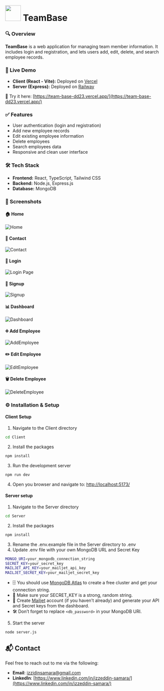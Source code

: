 # <img src="https://img.icons8.com/?size=100&id=22118&format=png&color=3953db" width="50"/> TeamBase

### 🔍 Overview
**TeamBase** is a web application for managing team member information. It includes login and registration, and lets users add, edit, delete, and search employee records.

### 🚀 Live Demo

- **Client (React - Vite):** Deployed on [Vercel](https://vercel.com)  
- **Server (Express):** Deployed on [Railway](https://railway.app)

🔗 Try it here: [https://team-base-dd23.vercel.app/](https://team-base-dd23.vercel.app/)


### ✅ Features

- User authentication (login and registration)
- Add new employee records
- Edit existing employee information
- Delete employees
- Search employees data
- Responsive and clean user interface

### 🛠️ Tech Stack

- **Frontend:** React, TypeScript, Tailwind CSS
- **Backend:** Node.js, Express.js
- **Database:** MongoDB

### 📸 Screenshots

#### 🏠 Home
![Home](https://github.com/Izzeddin-Samara/TeamBase/blob/main/Screenshots/Home.png)

#### 💬 Contact
![Contact](https://github.com/Izzeddin-Samara/TeamBase/blob/main/Screenshots/Contact.png)

#### 🔐 Login
![Login Page](https://github.com/Izzeddin-Samara/TeamBase/blob/main/Screenshots/Login.png)

#### 📝 Signup
![Signup](https://github.com/Izzeddin-Samara/TeamBase/blob/main/Screenshots/Signup.png)

#### 📊 Dashboard
![Dashboard](https://github.com/Izzeddin-Samara/TeamBase/blob/main/Screenshots/Dashboard.png)

#### ➕ Add Employee
![AddEmployee](https://github.com/Izzeddin-Samara/TeamBase/blob/main/Screenshots/AddEmployee.png)

#### ✏️ Edit Employee
![EditEmployee](https://github.com/Izzeddin-Samara/TeamBase/blob/main/Screenshots/EditEmployee.png)

#### 🗑 Delete Employee
![DeleteEmployee](https://github.com/Izzeddin-Samara/TeamBase/blob/main/Screenshots/DeleteEmployee.png)

### ⚙️ Installation & Setup

#### Client Setup

1. Navigate to the Client directory
```bash
cd Client
```

2. Install the packages
```bash
npm install
```

3. Run the development server

```bash
npm run dev
```

4. Open you browser and navigate to:
[http://localhost:5173/](http://localhost:5173/)
   

#### Server setup

1. Navigate to the Server directory
```bash
cd Server
```

2. Install the packages
```bash
npm install
```
3. Rename the .env.example file in the Server directory to .env
4. Update .env file with your own MongoDB URL and Secret Key
```bash
MONGO_URI=your_mongodb_connection_string
SECRET_KEY=your_secret_key
MAILJET_API_KEY=your_mailjet_api_key
MAILJET_SECRET_KEY=your_mailjet_secret_key

```
- 🗄️ You should use [MongoDB Atlas](https://www.mongodb.com/cloud/atlas) to create a free cluster and get your connection string.
- 🔐 Make sure your SECRET_KEY is a strong, random string.
- 📨 Create [Mailjet](https://www.mailjet.com/) account (if you haven’t already) and generate your API and Secret keys from the dashboard.
- 🛠️ Don’t forget to replace `<db_password>` in your MongoDB URI.

5. Start the server
```bash
node server.js
```

 ## 📬 Contact

Feel free to reach out to me via the following:

- **Email**: [izzidinsamara@gmail.com](mailto:izzidinsamara@gmail.com)
- **LinkedIn**: [https://www.linkedin.com/in/izzeddin-samara/](https://www.linkedin.com/in/izzeddin-samara/)












